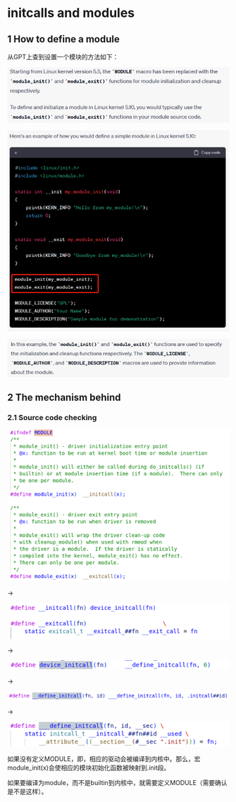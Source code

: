 # initcalls and modules



## 1 How to define a module

从GPT上查到设置一个模块的方法如下：

![img](./.09_initcall_module/lu3223621jpo0c_tmp_cc7f132801f27dcf.png)

![img](./.09_initcall_module/lu3223621jpo0c_tmp_96ed502060a5ae73.png)

![img](./.09_initcall_module/lu3223621jpo0c_tmp_6b186b9366a8e2ea.png)



## 2 The mechanism behind

### 2.1 Source code checking

![img](./.09_initcall_module/lu3223621jpo0c_tmp_7707bd561bf82f58.png)

->

![img](./.09_initcall_module/lu3223621jpo0c_tmp_90fdf91c6c1d2f5d.png)

->

![img](./.09_initcall_module/lu3223621jpo0c_tmp_7af0a6cb3e60e43b.png)

->

![img](./.09_initcall_module/lu3223621jpo0c_tmp_7d930d353c5c02c8.png)

->

![img](./.09_initcall_module/lu3223621jpo0c_tmp_2135106440d78bf3.png)

如果没有定义MODULE，即，相应的驱动会被编译到内核中。那么，宏module_init(x)会使相应的模块初始化函数被映射到.init段。

如果要编译为module，而不是builtin到内核中，就需要定义MODULE（需要确认是不是这样）。
